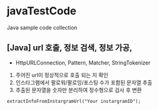 # javaTestCode
Java sample code collection

[Java] url 호출, 정보 검색, 정보 가공, 
--------------
- HttpURLConnection, Pattern, Matcher, StringTokenizer
1. 주어진 url이 정상적으로 호출 되는 지 확인
2. 인스타그램에서 팔로워/팔로잉/포스팅 수가 포함된 문자열 추출
3. 추출된 문자열을 숫자만 분리하여 정수형으로 검사 후 변환
```
extractInfoFromInstargramUrl("Your instargramID");
```
